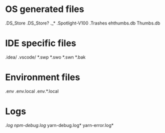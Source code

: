 # OS generated files
.DS_Store
.DS_Store?
._*
.Spotlight-V100
.Trashes
ehthumbs.db
Thumbs.db

# IDE specific files
.idea/
.vscode/
*.swp
*.swo
*.swn
*.bak

# Environment files
.env
.env.local
.env.*.local

# Logs
*.log
npm-debug.log*
yarn-debug.log*
yarn-error.log*
